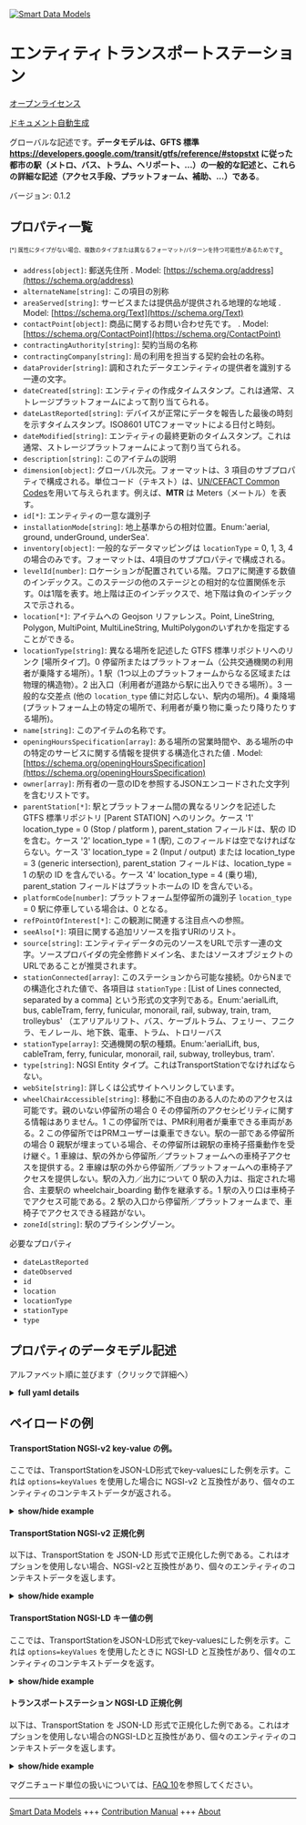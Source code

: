 <!-- 10-Header -->  
[![Smart Data Models](https://smartdatamodels.org/wp-content/uploads/2022/01/SmartDataModels_logo.png "Logo")](https://smartdatamodels.org)  
エンティティトランスポートステーション  
===================<!-- /10-Header -->  
<!-- 15-License -->  
[オープンライセンス](https://github.com/smart-data-models//dataModel.Transportation/blob/master/TransportStation/LICENSE.md)  
[ドキュメント自動生成](https://docs.google.com/presentation/d/e/2PACX-1vTs-Ng5dIAwkg91oTTUdt8ua7woBXhPnwavZ0FxgR8BsAI_Ek3C5q97Nd94HS8KhP-r_quD4H0fgyt3/pub?start=false&loop=false&delayms=3000#slide=id.gb715ace035_0_60)  
<!-- /15-License -->  
<!-- 20-Description -->  
グローバルな記述です。**データモデルは、GFTS 標準 https://developers.google.com/transit/gtfs/reference/#stopstxt に従った都市の駅（メトロ、バス、トラム、ヘリポート、...）の一般的な記述と、これらの詳細な記述（アクセス手段、プラットフォーム、補助、...）である**。  
バージョン: 0.1.2  
<!-- /20-Description -->  
<!-- 30-PropertiesList -->  

## プロパティ一覧  

<sup><sub>[*] 属性にタイプがない場合、複数のタイプまたは異なるフォーマット/パターンを持つ可能性があるためです</sub></sup>。  
- `address[object]`: 郵送先住所  . Model: [https://schema.org/address](https://schema.org/address)- `alternateName[string]`: この項目の別称  - `areaServed[string]`: サービスまたは提供品が提供される地理的な地域  . Model: [https://schema.org/Text](https://schema.org/Text)- `contactPoint[object]`: 商品に関するお問い合わせ先です。  . Model: [https://schema.org/ContactPoint](https://schema.org/ContactPoint)- `contractingAuthority[string]`: 契約当局の名称  - `contractingCompany[string]`: 局の利用を担当する契約会社の名称。  - `dataProvider[string]`: 調和されたデータエンティティの提供者を識別する一連の文字。  - `dateCreated[string]`: エンティティの作成タイムスタンプ。これは通常、ストレージプラットフォームによって割り当てられる。  - `dateLastReported[string]`: デバイスが正常にデータを報告した最後の時刻を示すタイムスタンプ。ISO8601 UTCフォーマットによる日付と時刻。  - `dateModified[string]`: エンティティの最終更新のタイムスタンプ。これは通常、ストレージプラットフォームによって割り当てられる。  - `description[string]`: このアイテムの説明  - `dimension[object]`: グローバル次元。フォーマットは、3 項目のサブプロパティで構成される。単位コード（テキスト）は、[UN/CEFACT Common Codes](http://wiki.goodrelations-vocabulary.org/Documentation/UN/CEFACT_Common_Codes)を用いて与えられます。例えば、**MTR** は Meters（メートル）を表す。  - `id[*]`: エンティティの一意な識別子  - `installationMode[string]`: 地上基準からの相対位置。Enum:'aerial, ground, underGround, underSea'.  - `inventory[object]`: 一般的なデータマッピングは `locationType` = 0, 1, 3, 4 の場合のみです。フォーマットは、4項目のサブプロパティで構成される。  - `levelId[number]`: ロケーションが配置されている階。フロアに関連する数値のインデックス。このステージの他のステージとの相対的な位置関係を示す。0は1階を表す。地上階は正のインデックスで、地下階は負のインデックスで示される。  - `location[*]`: アイテムへの Geojson リファレンス。Point, LineString, Polygon, MultiPoint, MultiLineString, MultiPolygonのいずれかを指定することができる。  - `locationType[string]`: 異なる場所を記述した GTFS 標準リポジトリへのリンク [場所タイプ]。0 停留所またはプラットフォーム（公共交通機関の利用者が乗降する場所）。1 駅（1つ以上のプラットフォームからなる区域または物理的構造物）。2 出入口（利用者が道路から駅に出入りできる場所）。3 一般的な交差点 (他の `location_type` 値に対応しない、駅内の場所)。4 乗降場 (プラットフォーム上の特定の場所で、利用者が乗り物に乗ったり降りたりする場所)。  - `name[string]`: このアイテムの名称です。  - `openingHoursSpecification[array]`: ある場所の営業時間や、ある場所の中の特定のサービスに関する情報を提供する構造化された値  . Model: [https://schema.org/openingHoursSpecification](https://schema.org/openingHoursSpecification)- `owner[array]`: 所有者の一意のIDを参照するJSONエンコードされた文字列を含むリストです。  - `parentStation[*]`: 駅とプラットフォーム間の異なるリンクを記述した GTFS 標準リポジトリ [Parent STATION] へのリンク。ケース '1' location_type = 0 (Stop / platform ), parent_station フィールドは、駅の ID を含む。ケース '2' location_type = 1 (駅), このフィールドは空でなければならない。ケース '3' location_type = 2 (Input / output) または location_type = 3 (generic intersection), parent_station フィールドは、location_type = 1 の駅の ID を含んでいる。ケース '4' location_type = 4 (乗り場), parent_station フィールドはプラットホームの ID を含んでいる。  - `platformCode[number]`: プラットフォーム型停留所の識別子 `location_type` = 0 駅に停車している場合は、0 となる。  - `refPointOfInterest[*]`: この観測に関連する注目点への参照。  - `seeAlso[*]`: 項目に関する追加リソースを指すURIのリスト。  - `source[string]`: エンティティデータの元のソースをURLで示す一連の文字。ソースプロバイダの完全修飾ドメイン名、またはソースオブジェクトのURLであることが推奨されます。  - `stationConnected[array]`: このステーションから可能な接続。0からNまでの構造化された値で、各項目は `stationType` : [List of Lines connected, separated by a comma] という形式の文字列である。Enum:'aerialLift, bus, cableTram, ferry, funicular, monorail, rail, subway, train, tram, trolleybus' （エアリアルリフト、バス、ケーブルトラム、フェリー、フニクラ、モノレール、地下鉄、電車、トラム、トロリーバス  - `stationType[array]`: 交通機関の駅の種類。Enum:'aerialLift, bus, cableTram, ferry, funicular, monorail, rail, subway, trolleybus, tram'.  - `type[string]`: NGSI Entity タイプ。これはTransportStationでなければならない。  - `webSite[string]`: 詳しくは公式サイトへリンクしています。  - `wheelChairAccessible[string]`: 移動に不自由のある人のためのアクセスは可能です。親のいない停留所の場合 0 その停留所のアクセシビリティに関する情報はありません。1 この停留所では、PMR利用者が乗車できる車両がある。2 この停留所ではPRMユーザーは乗車できない。駅の一部である停留所の場合 0 親駅が埋まっている場合、その停留所は親駅の車椅子搭乗動作を受け継ぐ。1 車線は、駅の外から停留所／プラットフォームへの車椅子アクセスを提供する。2 車線は駅の外から停留所／プラットフォームへの車椅子アクセスを提供しない。駅の入力／出力について 0 駅の入力は、指定された場合、主要駅の wheelchair_boarding 動作を継承する。1 駅の入り口は車椅子でアクセス可能である。2 駅の入口から停留所／プラットフォームまで、車椅子でアクセスできる経路がない。  - `zoneId[string]`: 駅のプライシングゾーン。  <!-- /30-PropertiesList -->  
<!-- 35-RequiredProperties -->  
必要なプロパティ  
- `dateLastReported`  - `dateObserved`  - `id`  - `location`  - `locationType`  - `stationType`  - `type`  <!-- /35-RequiredProperties -->  
<!-- 40-RequiredProperties -->  
<!-- /40-RequiredProperties -->  
<!-- 50-DataModelHeader -->  
## プロパティのデータモデル記述  
アルファベット順に並びます（クリックで詳細へ）  
<!-- /50-DataModelHeader -->  
<!-- 60-ModelYaml -->  
<details><summary><strong>full yaml details</strong></summary>    
```yaml  
TransportStation:    
  description: "The data model is a general description of urban stations (Metro, Bus, Tram, Heliport, ...) according to the GFTS standard https://developers.google.com/transit/gtfs/reference/#stopstxt, as well the detailed description of these (means of access, platform, assistance, ...)."    
  properties:    
    address:    
      description: 'The mailing address'    
      properties:    
        addressCountry:    
          description: 'Property. The country. For example, Spain. Model:''https://schema.org/addressCountry'''    
          type: string    
        addressLocality:    
          description: 'Property. The locality in which the street address is, and which is in the region. Model:''https://schema.org/addressLocality'''    
          type: string    
        addressRegion:    
          description: 'Property. The region in which the locality is, and which is in the country. Model:''https://schema.org/addressRegion'''    
          type: string    
        postOfficeBoxNumber:    
          description: 'Property. The post office box number for PO box addresses. For example, 03578. Model:''https://schema.org/postOfficeBoxNumber'''    
          type: string    
        postalCode:    
          description: 'Property. The postal code. For example, 24004. Model:''https://schema.org/https://schema.org/postalCode'''    
          type: string    
        streetAddress:    
          description: 'Property. The street address. Model:''https://schema.org/streetAddress'''    
          type: string    
      type: object    
      x-ngsi:    
        model: https://schema.org/address    
        type: Property    
    alternateName:    
      description: 'An alternative name for this item'    
      type: string    
      x-ngsi:    
        type: Property    
    areaServed:    
      description: 'The geographic area where a service or offered item is provided'    
      type: string    
      x-ngsi:    
        model: https://schema.org/Text    
        type: Property    
    contactPoint:    
      description: 'The details to contact with the item.'    
      properties:    
        areaServed:    
          description: 'Property. The geographic area where a service or offered item is provided. Supersedes serviceArea.'    
          type: string    
        availabilityRestriction:    
          anyOf:    
            - description: 'Property. Array of identifiers format of any NGSI entity.'    
              items:    
                maxLength: 256    
                minLength: 1    
                pattern: ^[\w\-\.\{\}\$\+\*\[\]`|~^@!,:\\]+$    
                type: string    
              type: array    
            - description: 'Property. Array of identifiers format of any NGSI entity.'    
              items:    
                format: uri    
                type: string    
              type: array    
          description: 'Relationship. Model:''http://schema.org/hoursAvailable''. This property links a contact point to information about when the contact point is not available. The details are provided using the Opening Hours Specification class.'    
        availableLanguage:    
          anyOf:    
            - anyOf:    
                - type: string    
                - items:    
                    type: string    
                  type: array    
          description: 'Property. Model:''http://schema.org/availableLanguage''. A language someone may use with or at the item, service or place. Please use one of the language codes from the IETF BCP 47 standard. It is implemented the Text option but it could be also Language'    
        contactOption:    
          anyOf:    
            - type: string    
            - items:    
                type: string    
              type: array    
          description: 'Property. Model:''http://schema.org/contactOption''. An option available on this contact point (e.g. a toll-free number or support for hearing-impaired callers).'    
        contactType:    
          description: 'Property. Contact type of this item.'    
          type: string    
        email:    
          description: 'Property. Email address of owner.'    
          format: idn-email    
          type: string    
        faxNumber:    
          description: 'Property. Model:''http://schema.org/Text''. The fax number.'    
          type: string    
        name:    
          description: 'Property. The name of this item.'    
          type: string    
        productSupported:    
          description: 'Property. Model:''http://schema.org/Text''. The product or service this support contact point is related to (such as product support for a particular product line). This can be a specific product or product line (e.g. "iPhone") or a general category of products or services (e.g. "smartphones").'    
          type: string    
        telephone:    
          description: 'Property. Telephone of this contact.'    
          type: string    
        url:    
          description: 'Property. URL which provides a description or further information about this item.'    
          format: uri    
          type: string    
      type: object    
      x-ngsi:    
        model: https://schema.org/ContactPoint    
        type: Property    
    contractingAuthority:    
      description: 'Name of the contracting authority.'    
      type: string    
      x-ngsi:    
        type: Property    
    contractingCompany:    
      description: 'Name of the contracting company responsible for the exploitation of the station.'    
      type: string    
      x-ngsi:    
        type: Property    
    dataProvider:    
      description: 'A sequence of characters identifying the provider of the harmonised data entity.'    
      type: string    
      x-ngsi:    
        type: Property    
    dateCreated:    
      description: 'Entity creation timestamp. This will usually be allocated by the storage platform.'    
      format: date-time    
      type: string    
      x-ngsi:    
        type: Property    
    dateLastReported:    
      description: 'A timestamp which denotes the last time when the device successfully reported data. Date and time in an ISO8601 UTCformat.'    
      format: date-time    
      type: string    
      x-ngsi:    
        type: Property    
    dateModified:    
      description: 'Timestamp of the last modification of the entity. This will usually be allocated by the storage platform.'    
      format: date-time    
      type: string    
      x-ngsi:    
        type: Property    
    description:    
      description: 'A description of this item'    
      type: string    
      x-ngsi:    
        type: Property    
    dimension:    
      description: 'Global dimension. The format is structured by a sub-property of 3 items. The unit code (text) is given using the [UN/CEFACT Common Codes](http://wiki.goodrelations-vocabulary.org/Documentation/UN/CEFACT_Common_Codes). For instance, **MTR** represents Meters'    
      properties:    
        depth:    
          minimum: 0    
          type: number    
        height:    
          minimum: 0    
          type: number    
        width:    
          minimum: 0    
          type: number    
      type: object    
      x-ngsi:    
        type: Property    
        units: meters    
    id:    
      anyOf: &transportstation_-_properties_-_owner_-_items_-_anyof    
        - description: 'Property. Identifier format of any NGSI entity'    
          maxLength: 256    
          minLength: 1    
          pattern: ^[\w\-\.\{\}\$\+\*\[\]`|~^@!,:\\]+$    
          type: string    
        - description: 'Property. Identifier format of any NGSI entity'    
          format: uri    
          type: string    
      description: 'Unique identifier of the entity'    
      x-ngsi:    
        type: Property    
    installationMode:    
      description: 'Location  relative to the ground reference. Enum:''aerial, ground, underGround, underSea'''    
      enum:    
        - aerial    
        - ground    
        - underGround    
        - underSea    
      type: string    
      x-ngsi:    
        type: Property    
    inventory:    
      description: 'General data mapping only for `locationType` = 0, 1, 3, 4. The format is structured by a sub-property of 4 items.'    
      properties:    
        PlatformType:    
          items:    
            enum:    
              - lateral    
              - central    
            type: string    
          type: array    
        nbOfIOPoint:    
          minimum: 0    
          type: number    
        nbOfLane:    
          minimum: 0    
          type: number    
        nbOfPlatform:    
          minimum: 0    
          type: number    
      type: object    
      x-ngsi:    
        type: Property    
    levelId:    
      description: 'Floor on which the location is located. Numerical index associated with the floor. Indicates the relative position of this stage in relation to the others. The index 0 indicates the ground floor. The floors above ground level are indicated by positive indices, and the underground stages by negative indices.'    
      type: number    
      x-ngsi:    
        type: Property    
    location:    
      description: 'Geojson reference to the item. It can be Point, LineString, Polygon, MultiPoint, MultiLineString or MultiPolygon'    
      oneOf:    
        - description: 'Geoproperty. Geojson reference to the item. Point'    
          properties:    
            bbox:    
              items:    
                type: number    
              minItems: 4    
              type: array    
            coordinates:    
              items:    
                type: number    
              minItems: 2    
              type: array    
            type:    
              enum:    
                - Point    
              type: string    
          required:    
            - type    
            - coordinates    
          title: 'GeoJSON Point'    
          type: object    
        - description: 'Geoproperty. Geojson reference to the item. LineString'    
          properties:    
            bbox:    
              items:    
                type: number    
              minItems: 4    
              type: array    
            coordinates:    
              items:    
                items:    
                  type: number    
                minItems: 2    
                type: array    
              minItems: 2    
              type: array    
            type:    
              enum:    
                - LineString    
              type: string    
          required:    
            - type    
            - coordinates    
          title: 'GeoJSON LineString'    
          type: object    
        - description: 'Geoproperty. Geojson reference to the item. Polygon'    
          properties:    
            bbox:    
              items:    
                type: number    
              minItems: 4    
              type: array    
            coordinates:    
              items:    
                items:    
                  items:    
                    type: number    
                  minItems: 2    
                  type: array    
                minItems: 4    
                type: array    
              type: array    
            type:    
              enum:    
                - Polygon    
              type: string    
          required:    
            - type    
            - coordinates    
          title: 'GeoJSON Polygon'    
          type: object    
        - description: 'Geoproperty. Geojson reference to the item. MultiPoint'    
          properties:    
            bbox:    
              items:    
                type: number    
              minItems: 4    
              type: array    
            coordinates:    
              items:    
                items:    
                  type: number    
                minItems: 2    
                type: array    
              type: array    
            type:    
              enum:    
                - MultiPoint    
              type: string    
          required:    
            - type    
            - coordinates    
          title: 'GeoJSON MultiPoint'    
          type: object    
        - description: 'Geoproperty. Geojson reference to the item. MultiLineString'    
          properties:    
            bbox:    
              items:    
                type: number    
              minItems: 4    
              type: array    
            coordinates:    
              items:    
                items:    
                  items:    
                    type: number    
                  minItems: 2    
                  type: array    
                minItems: 2    
                type: array    
              type: array    
            type:    
              enum:    
                - MultiLineString    
              type: string    
          required:    
            - type    
            - coordinates    
          title: 'GeoJSON MultiLineString'    
          type: object    
        - description: 'Geoproperty. Geojson reference to the item. MultiLineString'    
          properties:    
            bbox:    
              items:    
                type: number    
              minItems: 4    
              type: array    
            coordinates:    
              items:    
                items:    
                  items:    
                    items:    
                      type: number    
                    minItems: 2    
                    type: array    
                  minItems: 4    
                  type: array    
                type: array    
              type: array    
            type:    
              enum:    
                - MultiPolygon    
              type: string    
          required:    
            - type    
            - coordinates    
          title: 'GeoJSON MultiPolygon'    
          type: object    
      x-ngsi:    
        type: Geoproperty    
    locationType:    
      description: 'Link to the GTFS standard repository describing the different location [Location Type]. 0 Stop or platform (place where users get on or off in a public transport vehicle). 1 Station (area or physical structure comprising one or more platforms). 2 Entrance or Exit (place where users can enter / exit a station from the street). 3 Generic intersection (location in a station that doesn''t correspond to any other `location_type` value). 4 Boarding area of a specific location on a platform where users can get on / off in a vehicle.'    
      enum:    
        - 0    
        - 1    
        - 2    
        - 3    
        - 4    
      type: string    
      x-ngsi:    
        type: Property    
    name:    
      description: 'The name of this item.'    
      type: string    
      x-ngsi:    
        type: Property    
    openingHoursSpecification:    
      description: 'A structured value providing information about the opening hours of a place or a certain service inside a place'    
      items:    
        properties:    
          closes:    
            format: time    
            pattern: ^(2[0-3]|[01][0-9]):?([0-5][0-9]):?([0-5][0-9])(\.[0-9]*)?(Z|[+-](?:2[0-3]|[01][0-9])(?::?(?:[0-5][0-9]))?)$    
            type: string    
          dayOfWeek:    
            anyOf:    
              - description: 'Property. Array of days of the week.'    
                enum:    
                  - Monday    
                  - Tuesday    
                  - Wednesday    
                  - Thursday    
                  - Friday    
                  - Saturday    
                  - Sunday    
                  - PublicHolidays    
                type: string    
              - description: 'Property. Array of days of the week.'    
                enum:    
                  - https://schema.org/Monday    
                  - https://schema.org/Tuesday    
                  - https://schema.org/Wednesday    
                  - https://schema.org/Thursday    
                  - https://schema.org/Friday    
                  - https://schema.org/Saturday    
                  - https://schema.org/Sunday    
                  - https://schema.org/PublicHolidays    
                type: string    
            description: 'Property. Model:''http://schema.org/dayOfWeek''. The day of the week for which these opening hours are valid. URLs from GoodRelations (http://purl.org/goodrelations/v1) are used (for Monday, Tuesday, Wednesday, Thursday, Friday, Saturday, Sunday plus a special entry for PublicHolidays).'    
            type: string    
          opens:    
            format: time    
            pattern: ^(2[0-3]|[01][0-9]):?([0-5][0-9]):?([0-5][0-9])(\.[0-9]*)?(Z|[+-](?:2[0-3]|[01][0-9])(?::?(?:[0-5][0-9]))?)$    
            type: string    
          validFrom:    
            anyOf:    
              - description: 'Property. Model:''http://schema.org/Date.'    
                format: date    
                type: string    
              - description: 'Property. Model:''http://schema.org/DateTime.'    
                format: date-time    
                type: string    
            description: 'Property. The date when the item becomes valid. A date value in the form CCYY-MM-DD or a combination of date and time of day in the form [-]CCYY-MM-DDThh:mm:ss[Z|(+|-)hh:mm] in ISO 8601 date format.'    
          validThrough:    
            anyOf:    
              - description: 'Property. Model:''http://schema.org/Date.'    
                format: date    
                type: string    
              - description: 'Property. Model:''http://schema.org/DateTime.'    
                format: date-time    
                type: string    
            description: 'Property. The date after when the item is not valid. For example the end of an offer, salary period, or a period of opening hours. A date value in the form CCYY-MM-DD or a combination of date and time of day in the form [-]CCYY-MM-DDThh:mm:ss[Z|(+|-)hh:mm] in ISO 8601 date format.'    
            type: string    
        type: object    
      minItems: 1    
      type: array    
      x-ngsi:    
        model: https://schema.org/openingHoursSpecification    
        type: Property    
    owner:    
      description: 'A List containing a JSON encoded sequence of characters referencing the unique Ids of the owner(s)'    
      items:    
        anyOf: *transportstation_-_properties_-_owner_-_items_-_anyof    
        description: 'Property. Unique identifier of the entity'    
      type: array    
      x-ngsi:    
        type: Property    
    parentStation:    
      anyOf:    
        - description: 'Property. Identifier format of any NGSI entity'    
          maxLength: 256    
          minLength: 1    
          pattern: ^[\w\-\.\{\}\$\+\*\[\]`|~^@!,:\\]+$    
          type: string    
        - description: 'Property. Identifier format of any NGSI entity'    
          format: uri    
          type: string    
      description: 'Link to the GTFS standard repository describing the different link between Station and Platform [Parent STATION]. Case ''1'' location_type = 0 (Stop / platform ), the parent_station field contains the ID of a station. Case ''2'' location_type = 1  (Station), this field must be empty. Case ''3'' location_type = 2 (Input / output) or location_type = 3 (generic intersection), the parent_station field contains the ID of a station location_type = 1. Case ''4'' location_type = 4 (boarding area), the parent_station field contains the ID of a platform.'    
      x-ngsi:    
        type: Relationship    
    platformCode:    
      description: 'Platform identifier for a platform type stop `location_type` = 0 when the stop is in a station.'    
      type: number    
      x-ngsi:    
        type: Property    
    refPointOfInterest:    
      anyOf:    
        - description: 'Property. Identifier format of any NGSI entity'    
          maxLength: 256    
          minLength: 1    
          pattern: ^[\w\-\.\{\}\$\+\*\[\]`|~^@!,:\\]+$    
          type: string    
        - description: 'Property. Identifier format of any NGSI entity'    
          format: uri    
          type: string    
      description: 'A reference to a point of interest associated to this observation.'    
      x-ngsi:    
        type: Relationship    
    seeAlso:    
      description: 'list of uri pointing to additional resources about the item'    
      oneOf:    
        - items:    
            format: uri    
            type: string    
          minItems: 1    
          type: array    
        - format: uri    
          type: string    
      x-ngsi:    
        type: Property    
    source:    
      description: 'A sequence of characters giving the original source of the entity data as a URL. Recommended to be the fully qualified domain name of the source provider, or the URL to the source object.'    
      type: string    
      x-ngsi:    
        type: Property    
    stationConnected:    
      architect:    
        type: string    
      commissioningDate:    
        format: date-time    
        type: string    
      constructionDate:    
        format: date-time    
        type: string    
      currencyAccepted:    
        items:    
          enum:    
            - EUR    
            - USD    
          type: string    
        type: array    
      description: 'Connections possible from this station. A structured value from 0 to N occurrences where each items is a string in the format `stationType` : [List of Lines connected, separated by a comma]. Enum:''aerialLift, bus, cableTram, ferry, funicular, monorail, rail, subway, train, tram, trolleybus'''    
      featuredArtist:    
        items:    
          anyOf:    
            - anyOf: *transportstation_-_properties_-_owner_-_items_-_anyof    
              description: 'Property. Unique identifier of the entity'    
            - type: string    
        type: array    
      items:    
        properties:    
          linesConnected:    
            items:    
              type: string    
            type: array    
          stationType:    
            enum:    
              - aerialLift    
              - bus    
              - cableTram    
              - ferry    
              - funicular    
              - monorail    
              - rail    
              - subway    
              - train    
              - tram    
              - trolleybus    
            type: string    
        type: object    
      paymentAccepted:    
        items:    
          enum:    
            - Cash    
            - CreditCard    
            - CryptoCurrency    
            - other    
          type: string    
        type: array    
      services:    
        properties:    
          defibrillator:    
            type: Boolean    
          emergencyPhone:    
            type: Boolean    
          informationBoardDevice:    
            type: Boolean    
          interactiveDevice:    
            type: Boolean    
          messageDevice:    
            type: Boolean    
          purchaseDevice:    
            type: Boolean    
          restBench:    
            type: Boolean    
          shelters:    
            type: Boolean    
          timetableDevice:    
            type: Boolean    
          voiceDevice:    
            type: Boolean    
          wheelChairAccessible:    
            type: Boolean    
        type: object    
      type: array    
      x-ngsi:    
        type: Property    
    stationType:    
      description: 'Type of transport station. Enum:''aerialLift, bus, cableTram, ferry, funicular, monorail, rail, subway, trolleybus, tram'''    
      items:    
        enum:    
          - aerialLift    
          - bus    
          - cableTram    
          - ferry    
          - funicular    
          - monorail    
          - rail    
          - subway    
          - trolleybus    
          - tram    
        type: string    
      type: array    
      x-ngsi:    
        type: Property    
    type:    
      description: 'NGSI Entity type. It has to be TransportStation'    
      enum:    
        - TransportStation    
      type: string    
      x-ngsi:    
        type: Property    
    webSite:    
      description: 'Link to the official website for more information..'    
      type: string    
      x-ngsi:    
        type: Property    
    wheelChairAccessible:    
      description: 'Access possible for Person with Reduced Mobility. For stops without parents 0 no information is available regarding the accessibility of the stop. 1 some vehicles at this stop can board a PMR user. 2 PRM user cannot board  at this stop. For a stop that is part of a station 0 the stop inherits the wheelchair_boarding behavior of the parent station, if it is filled in. 1 lanes provide wheelchair access to the stop / platform  from outside the station. 2 no lane provides wheelchair access to the stop / platform from outside the station. For station inputs / outputs 0 the station entry inherits the wheelchair_boarding behavior of the main station, if specified. 1 the station entrance is wheelchair accessible. 2 no wheelchair accessible route connects the station entrance to the stops / platforms.'    
      enum:    
        - 0    
        - 1    
        - 2    
      type: string    
      x-ngsi:    
        type: Property    
    zoneId:    
      description: 'Pricing zone of the station.'    
      type: string    
      x-ngsi:    
        type: Property    
  required:    
    - id    
    - type    
    - location    
    - dateObserved    
    - dateLastReported    
    - stationType    
    - locationType    
  type: object    
  x-derived-from: ""    
  x-disclaimer: 'Redistribution and use in source and binary forms, with or without modification, are permitted  provided that the license conditions are met. Copyleft (c) 2021 Contributors to Smart Data Models Program'    
  x-license-url: https://github.com/smart-data-models/dataModel.Transportation/blob/master/TransportStation/LICENSE.md    
  x-model-schema: https://smart-data-models.github.io/data-models/Transportation/TransportStation/schema.json    
  x-model-tags: ""    
  x-version: 0.1.2    
```  
</details>    
<!-- /60-ModelYaml -->  
<!-- 70-MiddleNotes -->  
<!-- /70-MiddleNotes -->  
<!-- 80-Examples -->  
## ペイロードの例  
#### TransportStation NGSI-v2 key-value の例。  
ここでは、TransportStationをJSON-LD形式でkey-valuesにした例を示す。これは `options=keyValues` を使用した場合に NGSI-v2 と互換性があり、個々のエンティティのコンテキストデータが返される。  
<details><summary><strong>show/hide example</strong></summary>    
```json  
{  
  "id": "urn:ngsi-ld:Station:Station:MNCA-STram-L02-AP-T2",  
  "type": "TransportStation",  
  "name": "NCE-Tram-Station-L02-AP-T2",  
  "alternateName": "Nice - Tramway Station Description - L02-AP-T2",  
  "description": "Description and services provided in the station",  
  "seeAlso": "http://tramway.nice.fr/wp-content/uploads/2019/10/BD_pocket_plan_MAJ03_2019_20082019.pdf",  
  "location": {  
    "type": "Point",  
    "coordinates": [  
      43.664810,  
      7.196545  
    ]  
  },  
  "address": {  
    "addressCountry": "FR",  
    "addressLocality": "Nice",  
    "streetAddress": "Airport - Terminal 2 - Door A2"  
  },  
  "areaServed": "Nice Airport",  
  "dateLastReported": "2020-03-17T08:45:00Z",  
  "dateObserved": "2020-03-17T08:45:00Z",  
  "stationType": [  
    "tram"  
  ],  
  "locationType": 1,  
  "levelId": 0,  
  "zoneId": "B",  
  "wheelChairAccessible": 1,  
  "openingHoursSpecification": [  
    {  
      "dayOfWeek": "Monday",  
      "opens": "07:00:00",  
      "closes": "22:00:00",  
      "validFrom": "2021-01-01T00:00:00",  
      "validThrough": "2021-12-31T23:59:59"  
    },  
    {  
      "dayOfWeek": "Tuesday",  
      "opens": "07:00:00",  
      "closes": "22:00:00",  
      "validFrom": "2021-01-01T00:00:00",  
      "validThrough": "2021-12-31T23:59:59"  
    },  
    {  
      "dayOfWeek": "Wednesday",  
      "opens": "07:00:00",  
      "closes": "22:00:00",  
      "validFrom": "2021-01-01T00:00:00",  
      "validThrough": "2021-12-31T23:59:59"  
    },  
    {  
      "dayOfWeek": "Thursday",  
      "opens": "07:00:00",  
      "closes": "22:00:00",  
      "validFrom": "2021-01-01T00:00:00",  
      "validThrough": "2021-12-31T23:59:59"  
    },  
    {  
      "dayOfWeek": "Friday",  
      "opens": "07:00:00",  
      "closes": "22:00:00",  
      "validFrom": "2021-01-01T00:00:00",  
      "validThrough": "2021-12-31T23:59:59"  
    },  
    {  
      "dayOfWeek": "Saturday",  
      "opens": "08:00:00",  
      "closes": "23:00:00",  
      "validFrom": "2021-01-01T00:00:00",  
      "validThrough": "2021-12-31T23:59:59"  
    },  
    {  
      "dayOfWeek": "Sunday",  
      "opens": "08:30:00",  
      "closes": "21:00:00",  
      "validFrom": "2021-01-01T00:00:00",  
      "validThrough": "2021-12-31T23:59:59"  
    },  
    {  
      "dayOfWeek": "PublicHolidays",  
      "opens": "08:30:00",  
      "closes": "21:00:00",  
      "validFrom": "2021-01-01T00:00:00",  
      "validThrough": "2021-12-31T23:59:59"  
    }  
  ],  
  "owner": [  
    "uri:ngsi:StreetRetail"  
  ],  
  "contractingAuthority": "MNCA - Metropole Nice Cote d'Azur",  
  "contractingCompagny": "Régie Ligne d'Azur",  
  "contactPoint": {  
    "url": "uri:ngsi:www.lignesdazur.com"  
  },  
  "webSite": "https://tramway.nice.fr/Plan-Station-L02-AP-T2.pdf",  
  "instalationMode": "ground",  
  "dimension": {  
    "length": 300,  
    "width": 25,  
    "thickness": 6.35  
  },  
  "inventory": {  
    "nbOfIOPoint": 2,  
    "nbOfLane": 1,  
    "nbOfPlatform": 1,  
    "PlatformType": [  
      "lateral"  
    ]  
  },  
  "stationConnected": [  
    {  
      "stationType": "tram",  
      "linesConnected": [  
        "Tram 2 - CADAM / Nikaia",  
        "Tram 3 - Saint Isidore / Stade Allianz Riviera"  
      ]  
    },  
    {  
      "stationType": "train",  
      "linesConnected": [  
        "Gare SNCF Nice Saint Augustin (600m)"  
      ]  
    },  
    {  
      "stationType": "bus",  
      "linesConnected": [  
        "L20 - Giono / Les Pugets",  
        "L20 - Centre Commercial St Isidore",  
        "L21 - Le Gué / Polygone Riviera",  
        "L54 - Centre Commercial Cap 3000 - St Jeannet",  
        "L90 - La Bolline",  
        "91 Auron",  
        "L92 - Isola 2000"  
      ]  
    }  
  ],  
  "services": {  
    "purchaseDevice": true,  
    "interactiveDevice": true,  
    "timetableDevice": true,  
    "voiceDevice": true,  
    "informationBoardDevice": true,  
    "messageDevice": false,  
    "shelters": true,  
    "restBench": false,  
    "emergencyPhone": false,  
    "videoSurveillance": true,  
    "defibrillator": false,  
    "wheelChairAccessible": true  
  },  
  "paymentAccepted": [  
    "Cash",  
    "CreditCard"  
  ],  
  "currencyAccepted": [  
    "EUR"  
  ],  
  "constructionDate": "2016-19-08",  
  "commissioningDate": "2018-09-15",  
  "architect": "Nice Architecture",  
  "featuredArtist ": [  
    "Leopold",  
    "De Renaiss"  
  ]  
}  
```  
</details>  
#### TransportStation NGSI-v2 正規化例  
以下は、TransportStation を JSON-LD 形式で正規化した例である。これはオプションを使用しない場合、NGSI-v2と互換性があり、個々のエンティティのコンテキストデータを返します。  
<details><summary><strong>show/hide example</strong></summary>    
```json  
{  
  "id": "urn:ngsi-ld:Station:Station:MNCA-STram-L02-AP-T2",  
  "type": "Station",  
  "name": {  
    "type": "Property",  
    "value": "NCE-Tram-Station-L02-AP-T2"  
  },  
  "alternateName": {  
    "type": "Property",  
    "value": "Nice - Tramway Station Description - L02-AP-T2"  
  },  
  "description": {  
    "type": "Property",  
    "value": "Description and services provided in the station"  
  },  
  "seeAlso": {  
    "type": "Property",  
    "value": "http://tramway.nice.fr/wp-content/uploads/2019/10/BD_pocket_plan_MAJ03_2019_20082019.pdf"  
  },  
  "location": {  
    "type": "GeoProperty",  
    "value": {  
      "type": "point",  
      "coordinates": [  
        43.664810,  
        7.196545  
      ]  
    }  
  },  
  "address": {  
    "type": "Property",  
    "value": {  
      "addressCountry": "FR",  
      "addressLocality": "Nice",  
      "streetAddress": "Airport - Terminal 2 - Door A2"  
    }  
  },  
  "areaServed": {  
    "type": "Property",  
    "value": "Nice Airport"  
  },  
  "dateLastReported": {  
    "type": "DateTime",  
    "value": "2020-03-17T08:45:00Z"  
  },  
  "stationType": {  
    "type": "Property",  
    "value": "Tram"  
  },  
  "locationType": {  
    "type": "Property",  
    "value": 1  
  },  
  "levelId": {  
    "type": "Property",  
    "value": 0  
  },  
  "zoneId": {  
    "type": "Property",  
    "value": "B"  
  },  
  "wheelChairAccessible": {  
    "type": "Property",  
    "value": 1  
  },  
  "openingHoursSpecification": {  
    "type": "object",  
    "value": [  
      {  
        "dayOfWeek": "Monday, Tuesday, Wednesday, Thursday, Friday",  
        "opens": "07.00",  
        "closes": "22.00"  
      },  
      {  
        "dayOfWeek": "Saturday",  
        "opens": "08.00",  
        "closes": "23.00"  
      },  
      {  
        "dayOfWeek": "Sunday",  
        "opens": "8.30",  
        "closes": "21.00"  
      },  
      {  
        "dayOfWeek": "PublicHolidays",  
        "opens": "8.00",  
        "closes": "21.30"  
      }  
    ],  
    "validFrom": "-01-01",  
    "validThrough": "-31-12"  
  },  
  "owner": {  
    "type": "Property",  
    "value": [  
      "Street furniture Urbain & Retail"  
    ]  
  },  
  "contractingAuthority": {  
    "type": "Property",  
    "value": "MNCA - Metropole Nice Cote d'Azur"  
  },  
  "contractingCompany": {  
    "type": "Property",  
    "value": "Régie Ligne d'Azur"  
  },  
  "contactPoint": {  
    "type": "Property",  
    "value": "www.lignesdazur.com"  
  },  
  "webSite": {  
    "type": "Property",  
    "value": "https://tramway.nice.fr/Plan-Station-L02-AP-T2.pdf"  
  },  
  "installationMode": {  
    "type": "Property",  
    "value": "ground"  
  },  
  "dimension": {  
    "type": "Property",  
    "value": {  
      "length": 300,  
      "width": 25,  
      "thickness": 6.35  
    }  
  },  
  "inventory": {  
    "type": "Property",  
    "value": {  
      "nbOfIOPoint": 2,  
      "nbOfLane": 1,  
      "nbOfPlatform": 1,  
      "PlatformType": "lateral"  
    }  
  },  
  "stationConnected": {  
    "type": "Property",  
    "value": {  
      "tram": {  
        "type": "Property",  
        "value": [  
          "Tram 2 - CADAM / Nikaia",  
          "Tram 3 - Saint Isidore / Stade Allianz Riviera"  
        ]  
      },  
      "train": {  
        "type": "Property",  
        "value": [  
          "Gare SNCF Nice Saint Augustin (600m)"  
        ]  
      },  
      "bus": {  
        "type": "Property",  
        "value": [  
          "L20 - Giono / Les Pugets",  
          "L20 - Centre Commercial St Isidore",  
          "L21 - Le Gué / Polygone Riviera",  
          "L54 - Centre Commercial Cap 3000 - St Jeannet",  
          "L90 - La Bolline",  
          "91 Auron",  
          "L92 - Isola 2000"  
        ]  
      }  
    }  
  },  
  "services": {  
    "type": "Property",  
    "value": {  
      "purchaseDevice": {  
        "type": "Property",  
        "value": true  
      },  
      "interactiveDevice": {  
        "type": "Property",  
        "value": true  
      },  
      "timetableDevice": {  
        "type": "Property",  
        "value": true  
      },  
      "voiceDevice": {  
        "type": "Property",  
        "value": true  
      },  
      "informationBoardDevice": {  
        "type": "Property",  
        "value": true  
      },  
      "messageDevice": {  
        "type": "Property",  
        "value": false  
      },  
      "shelters": {  
        "type": "Property",  
        "value": true  
      },  
      "restBench": {  
        "type": "Property",  
        "value": false  
      },  
      "emergencyPhone": {  
        "type": "Property",  
        "value": false  
      },  
      "videoSurveillance": {  
        "type": "Property",  
        "value": true  
      },  
      "defibrillator": {  
        "type": "Property",  
        "value": false  
      },  
      "wheelChairAccessible": {  
        "type": "Property",  
        "value": true  
      }  
    }  
  },  
  "paymentAccepted": {  
    "type": "Property",  
    "value": [  
      "Cash",  
      "CreditCard"  
    ]  
  },  
  "currencyAccepted": {  
    "type": "Property",  
    "value": [  
      "EUR"  
    ]  
  },  
  "constructionDate": {  
    "type": "DateTime",  
    "value": "2016-19-08"  
  },  
  "commissioningDate": {  
    "type": "DateTime",  
    "value": "2018-09-15"  
  },  
  "architect": {  
    "type": "Property",  
    "value": "Nice Architecture"  
  },  
  "featuredArtist ": {  
    "type": "Property",  
    "value": [  
      "Leopold",  
      "De Renaiss"  
    ]  
  }  
}  
```  
</details>  
#### TransportStation NGSI-LD キー値の例  
ここでは、TransportStationをJSON-LD形式でkey-valuesにした例を示す。これは `options=keyValues` を使用したときに NGSI-LD と互換性があり、個々のエンティティのコンテキストデータを返す。  
<details><summary><strong>show/hide example</strong></summary>    
```json  
{  
    "id": "urn:ngsi-ld:Station:Station:MNCA-STram-L02-AP-T2",  
    "type": "Station",  
    "address": {  
        "type": "Property",  
        "value": {  
            "addressCountry": "FR",  
            "addressLocality": "Nice",  
            "streetAddress": "Airport - Terminal 2 - Door A2"  
        }  
    },  
    "alternateName": {  
        "type": "Property",  
        "value": "Nice - Tramway Station Description - L02-AP-T2"  
    },  
    "architecte": {  
        "type": "Property",  
        "value": "Nice Architecture"  
    },  
    "areaServed": {  
        "type": "Property",  
        "value": "Nice Airport"  
    },  
    "commissioningDate": {  
        "type": "DateTime",  
        "value": "2018-09-15"  
    },  
    "constructionDate": {  
        "type": "DateTime",  
        "value": "2016-19-08"  
    },  
    "contactPoint": {  
        "type": "Property",  
        "value": "www.lignesdazur.com"  
    },  
    "contractingAuthority": {  
        "type": "Property",  
        "value": "MNCA - Metropole Nice Cote d'Azur"  
    },  
    "contractingCompagny": {  
        "type": "Property",  
        "value": "R\u00e9gie Ligne d'Azur"  
    },  
    "currencyAccepted": {  
        "type": "Property",  
        "value": [  
            "EUR"  
        ]  
    },  
    "dateLastReported": {  
        "type": "DateTime",  
        "value": "2020-03-17T08:45:00Z"  
    },  
    "description": {  
        "type": "Property",  
        "value": "Description and services provided in the station"  
    },  
    "dimension": {  
        "type": "Property",  
        "value": {  
            "length": 300,  
            "width": 25,  
            "thickness": 6.35  
        }  
    },  
    "featuredArtist ": {  
        "type": "Property",  
        "value": [  
            "Leopold",  
            "De Renaiss"  
        ]  
    },  
    "instalationMode": {  
        "type": "Property",  
        "value": "ground"  
    },  
    "inventory": {  
        "type": "Property",  
        "value": {  
            "nbOfIOPoint": 2,  
            "nbOfLane": 1,  
            "nbOfPlatform": 1,  
            "PlatformType": "lateral"  
        }  
    },  
    "levelId": {  
        "type": "Property",  
        "value": 0  
    },  
    "location": {  
        "type": "GeoProperty",  
        "value": {  
            "type": "point",  
            "coordinates": [  
                43.66481,  
                7.196545  
            ]  
        }  
    },  
    "locationType": {  
        "type": "Property",  
        "value": 1  
    },  
    "name": {  
        "type": "Property",  
        "value": "NCE-Tram-Station-L02-AP-T2"  
    },  
    "openingHoursSpecification": {  
        "type": "object",  
        "value": [  
            {  
                "dayOfWeek": "Monday, Tuesday, Wednesday, Thursday, Friday",  
                "opens": "07.00",  
                "closes": "22.00"  
            },  
            {  
                "dayOfWeek": "Saturday",  
                "opens": "08.00",  
                "closes": "23.00"  
            },  
            {  
                "dayOfWeek": "Sunday",  
                "opens": "8.30",  
                "closes": "21.00"  
            },  
            {  
                "dayOfWeek": "PublicHolidays",  
                "opens": "8.00",  
                "closes": "21.30"  
            }  
        ],  
        "validFrom": "-01-01",  
        "validThrough": "-31-12"  
    },  
    "owner": {  
        "type": "Property",  
        "value": [  
            "Street furniture Urbain & Retail"  
        ]  
    },  
    "paymentAccepted": {  
        "type": "Property",  
        "value": [  
            "Cash",  
            "CreditCard"  
        ]  
    },  
    "seeAlso": {  
        "type": "Property",  
        "value": "http://tramway.nice.fr/wp-content/uploads/2019/10/BD_pocket_plan_MAJ03_2019_20082019.pdf"  
    },  
    "services": {  
        "type": "Property",  
        "value": {  
            "purchaseDevice": {  
                "type": "Property",  
                "value": true  
            },  
            "interactiveDevice": {  
                "type": "Property",  
                "value": true  
            },  
            "timetableDevice": {  
                "type": "Property",  
                "value": true  
            },  
            "voiceDevice": {  
                "type": "Property",  
                "value": true  
            },  
            "informationBoardDevice": {  
                "type": "Property",  
                "value": true  
            },  
            "messageDevice": {  
                "type": "Property",  
                "value": false  
            },  
            "shelters": {  
                "type": "Property",  
                "value": true  
            },  
            "restBench": {  
                "type": "Property",  
                "value": false  
            },  
            "emergencyPhone": {  
                "type": "Property",  
                "value": false  
            },  
            "videoSurveillance": {  
                "type": "Property",  
                "value": true  
            },  
            "defibrillator": {  
                "type": "Property",  
                "value": false  
            },  
            "wheelChairAccessible": {  
                "type": "Property",  
                "value": true  
            }  
        }  
    },  
    "stationConnected": {  
        "type": "Property",  
        "value": {  
            "tram": {  
                "type": "Property",  
                "value": [  
                    "Tram 2 - CADAM / Nikaia",  
                    "Tram 3 - Saint Isidore / Stade Allianz Riviera"  
                ]  
            },  
            "train": {  
                "type": "Property",  
                "value": [  
                    "Gare SNCF Nice Saint Augustin (600m)"  
                ]  
            },  
            "bus": {  
                "type": "Property",  
                "value": [  
                    "L20 - Giono / Les Pugets",  
                    "L20 - Centre Commercial St Isidore",  
                    "L21 - Le Gu\u00e9 / Polygone Riviera",  
                    "L54 - Centre Commercial Cap 3000 - St Jeannet",  
                    "L90 - La Bolline",  
                    "91 Auron",  
                    "L92 - Isola 2000"  
                ]  
            }  
        }  
    },  
    "stationType": {  
        "type": "Property",  
        "value": "Tram"  
    },  
    "webSite": {  
        "type": "Property",  
        "value": "https://tramway.nice.fr/Plan-Station-L02-AP-T2.pdf"  
    },  
    "wheelChairAccessible": {  
        "type": "Property",  
        "value": 1  
    },  
    "zoneId": {  
        "type": "Property",  
        "value": "B"  
    },  
    "@context": [  
        "https://uri.etsi.org/ngsi-ld/v1/ngsi-ld-core-context.jsonld",  
        "https://raw.githubusercontent.com/smart-data-models/dataModel.Transportation/master/context.jsonld"  
    ]  
}  
```  
</details>  
#### トランスポートステーション NGSI-LD 正規化例  
以下は、TransportStation を JSON-LD 形式で正規化した例である。これはオプションを使用しない場合のNGSI-LDと互換性があり、個々のエンティティのコンテキストデータを返します。  
<details><summary><strong>show/hide example</strong></summary>    
```json  
{  
    "id": "urn:ngsi-ld:Station:Station:MNCA-STram-L02-AP-T2",  
    "type": "Station",  
    "address": {  
        "addressCountry": "FR",  
        "addressLocality": "Nice",  
        "streetAddress": "Airport - Terminal 2 - Door A2"  
    },  
    "alternateName": "Nice - Tramway Station Description - L02-AP-T2",  
    "architect": "Nice Architecture",  
    "areaServed": "Nice Airport",  
    "commissioningDate": "2018-09-15",  
    "constructionDate": "2016-19-08",  
    "contactPoint": {  
        "url": "uri:ngsi:www.lignesdazur.com"  
    },  
    "contractingAuthority": "MNCA - Metropole Nice Cote d'Azur",  
    "contractingCompagny": "R\u00e9gie Ligne d'Azur",  
    "currencyAccepted": [  
        "EUR"  
    ],  
    "dateLastReported": "2020-03-17T08:45:00Z",  
    "dateObserved": "2020-03-17T08:45:00Z",  
    "description": "Description and services provided in the station",  
    "dimension": {  
        "length": 300,  
        "width": 25,  
        "thickness": 6.35  
    },  
    "featuredArtist ": [  
        "Leopold",  
        "De Renaiss"  
    ],  
    "instalationMode": "ground",  
    "inventory": {  
        "nbOfIOPoint": 2,  
        "nbOfLane": 1,  
        "nbOfPlatform": 1,  
        "PlatformType": [  
            "lateral"  
        ]  
    },  
    "levelId": 0,  
    "location": {  
        "type": "Point",  
        "coordinates": [  
            43.66481,  
            7.196545  
        ]  
    },  
    "locationType": 1,  
    "name": "NCE-Tram-Station-L02-AP-T2",  
    "openingHoursSpecification": [  
        {  
            "dayOfWeek": "Monday",  
            "opens": "07:00:00",  
            "closes": "22:00:00",  
            "validFrom": "2021-01-01T00:00:00",  
            "validThrough": "2021-12-31T23:59:59"  
        },  
        {  
            "dayOfWeek": "Tuesday",  
            "opens": "07:00:00",  
            "closes": "22:00:00",  
            "validFrom": "2021-01-01T00:00:00",  
            "validThrough": "2021-12-31T23:59:59"  
        },  
        {  
            "dayOfWeek": "Wednesday",  
            "opens": "07:00:00",  
            "closes": "22:00:00",  
            "validFrom": "2021-01-01T00:00:00",  
            "validThrough": "2021-12-31T23:59:59"  
        },  
        {  
            "dayOfWeek": "Thursday",  
            "opens": "07:00:00",  
            "closes": "22:00:00",  
            "validFrom": "2021-01-01T00:00:00",  
            "validThrough": "2021-12-31T23:59:59"  
        },  
        {  
            "dayOfWeek": "Friday",  
            "opens": "07:00:00",  
            "closes": "22:00:00",  
            "validFrom": "2021-01-01T00:00:00",  
            "validThrough": "2021-12-31T23:59:59"  
        },  
        {  
            "dayOfWeek": "Saturday",  
            "opens": "08:00:00",  
            "closes": "23:00:00",  
            "validFrom": "2021-01-01T00:00:00",  
            "validThrough": "2021-12-31T23:59:59"  
        },  
        {  
            "dayOfWeek": "Sunday",  
            "opens": "08:30:00",  
            "closes": "21:00:00",  
            "validFrom": "2021-01-01T00:00:00",  
            "validThrough": "2021-12-31T23:59:59"  
        },  
        {  
            "dayOfWeek": "PublicHolidays",  
            "opens": "08:30:00",  
            "closes": "21:00:00",  
            "validFrom": "2021-01-01T00:00:00",  
            "validThrough": "2021-12-31T23:59:59"  
        }  
    ],  
    "owner": [  
        "uri:ngsi:StreetRetail"  
    ],  
    "paymentAccepted": [  
        "Cash",  
        "CreditCard"  
    ],  
    "seeAlso": "http://tramway.nice.fr/wp-content/uploads/2019/10/BD_pocket_plan_MAJ03_2019_20082019.pdf",  
    "services": {  
        "purchaseDevice": true,  
        "interactiveDevice": true,  
        "timetableDevice": true,  
        "voiceDevice": true,  
        "informationBoardDevice": true,  
        "messageDevice": false,  
        "shelters": true,  
        "restBench": false,  
        "emergencyPhone": false,  
        "videoSurveillance": true,  
        "defibrillator": false,  
        "wheelChairAccessible": true  
    },  
    "stationConnected": [  
        {  
            "stationType": "tram",  
            "linesConnected": [  
                "Tram 2 - CADAM / Nikaia",  
                "Tram 3 - Saint Isidore / Stade Allianz Riviera"  
            ]  
        },  
        {  
            "stationType": "train",  
            "linesConnected": [  
                "Gare SNCF Nice Saint Augustin (600m)"  
            ]  
        },  
        {  
            "stationType": "bus",  
            "linesConnected": [  
                "L20 - Giono / Les Pugets",  
                "L20 - Centre Commercial St Isidore",  
                "L21 - Le Gu\u00e9 / Polygone Riviera",  
                "L54 - Centre Commercial Cap 3000 - St Jeannet",  
                "L90 - La Bolline",  
                "91 Auron",  
                "L92 - Isola 2000"  
            ]  
        }  
    ],  
    "stationType": [  
        "tram"  
    ],  
    "webSite": "https://tramway.nice.fr/Plan-Station-L02-AP-T2.pdf",  
    "wheelChairAccessible": 1,  
    "zoneId": "B",  
    "@context": [  
        "https://uri.etsi.org/ngsi-ld/v1/ngsi-ld-core-context.jsonld",  
        "https://raw.githubusercontent.com/smart-data-models/dataModel.Transportation/master/context.jsonld"  
    ]  
}  
```  
</details><!-- /80-Examples -->  
<!-- 90-FooterNotes -->  
<!-- /90-FooterNotes -->  
<!-- 95-Units -->  
マグニチュード単位の扱いについては、[FAQ 10](https://smartdatamodels.org/index.php/faqs/)を参照してください。  
<!-- /95-Units -->  
<!-- 97-LastFooter -->  
---  
[Smart Data Models](https://smartdatamodels.org) +++ [Contribution Manual](https://bit.ly/contribution_manual) +++ [About](https://bit.ly/Introduction_SDM)<!-- /97-LastFooter -->  
